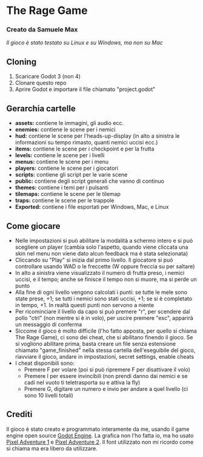 # The Rage Game
### Creato da Samuele Max
*Il gioco è stato testato su Linux e su Windows, ma non su Mac*

## Cloning
1. Scaricare Godot 3 (non 4)
2. Clonare questo repo
3. Aprire Godot e importare il file chiamato "project.godot"

## Gerarchia cartelle
- **assets:** contiene le immagini, gli audio ecc.
- **enemies:** contiene le scene per i nemici
- **hud:** contiene le scene per l'heads-up-display (in alto a sinistra le informazioni su tempo rimasto, quanti nemici uccisi ecc.)
- **items:** contiene le scene per i checkpoint e per la frutta
- **levels:** contiene le scene per i livelli
- **menus:** contiene le scene per i menu
- **players:** contiene le scene per i giocatori
- **scripts:** contiene gli script per le varie scene
- **public:** contiene degli script generali che vanno di continuo
- **themes:** contiene i temi per i pulsanti
- **tilemaps:** contiene le scene per le tilemap
- **traps:** contiene le scene per le trappole
- **Exported:** contiene i file esportati per Windows, Mac, e Linux

## Come giocare
- Nelle impostazioni si può abilitare la modalità a schermo intero e si può scegliere un player (cambia solo l'aspetto, quando viene cliccata una skin nel menu non viene dato alcun feedback ma è stata selezionata)
- Cliccando su "Play" si inizia dal primo livello. Il giocatore si può controllare usando WAD o le freccette (W oppure freccia su per saltare)
- In alto a sinistra viene visualizzato il numero di frutta preso, i nemici uccisi, e il tempo; anche se finisce il tempo non si muore, ma si perde un punto
- Alla fine di ogni livello vengono calcolati i punti: se tutte le mele sono state prese, +1; se tutti i nemici sono stati uccisi, +1; se si è completato in tempo, +1. In realtà questi punti non servono a niente
- Per ricominciare il livello da capo si può premere "r", per scendere dal pollo "ctrl" (non mentre si è in volo), per uscire premere "esc", apparirà un messaggio di conferma
- Siccome il gioco è molto difficile (l'ho fatto apposta, per quello si chiama The Rage Game), ci sono dei cheat, che si abilitano finendo il gioco. Se si vogliono abilitare prima, basta creare un file senza estensione chiamato "game_finished" nella stessa cartella dell'eseguibile del gioco, riavviare il gioco, andare in impostazioni, secret settings, enable cheats
- I cheat disponibili sono:
    - Premere F per volare (poi si può ripremere F per disattivare il volo)
    - Premere I per essere invincibili (non prendi danno dai nemici e se cadi nel vuoto ti teletrasporta su e attiva la fly)
    - Premere G, digitare un numero e invio per andare a quel livello (ci sono 10 livelli totali)

## Crediti
Il gioco è stato creato e programmato interamente da me, usando il game engine open source [Godot Engine](https://godotengine.org/). La grafica non l'ho fatta io, ma ho usato [Pixel Adventure 1](https://pixelfrog-assets.itch.io/pixel-adventure-1) e [Pixel Adventure 2](https://pixelfrog-assets.itch.io/pixel-adventure-2). Il font utilizzato non mi ricordo come si chiama ma era libero da utilizzare.
